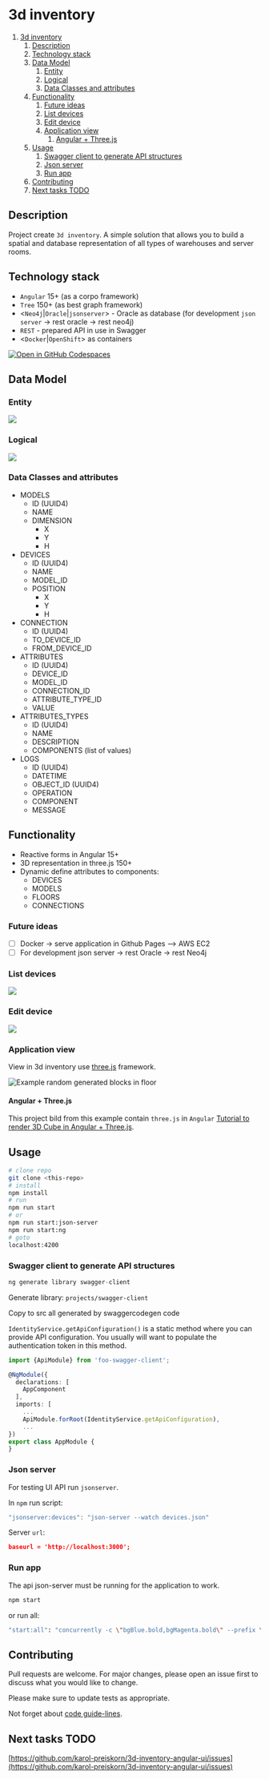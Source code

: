 # 3d inventory

1. [3d inventory](#3d-inventory)
   1. [Description](#description)
   2. [Technology stack](#technology-stack)
   3. [Data Model](#data-model)
      1. [Entity](#entity)
      2. [Logical](#logical)
      3. [Data Classes and attributes](#data-classes-and-attributes)
   4. [Functionality](#functionality)
      1. [Future ideas](#future-ideas)
      2. [List devices](#list-devices)
      3. [Edit device](#edit-device)
      4. [Application view](#application-view)
         1. [Angular + Three.js](#angular--threejs)
   5. [Usage](#usage)
      1. [Swagger client to generate API structures](#swagger-client-to-generate-api-structures)
      2. [Json server](#json-server)
      3. [Run app](#run-app)
   6. [Contributing](#contributing)
   7. [Next tasks TODO](#next-tasks-todo)

## Description

Project create `3d inventory`. A simple solution that allows you to build a spatial and database representation of all types of warehouses and server rooms.

## Technology stack

- `Angular` 15+ (as a corpo framework)
- `Tree` 150+ (as best graph framework)
- <`Neo4j`|`Oracle`|`jsonserver`> - Oracle as database (for development `json server` -> rest oracle -> rest neo4j)
- `REST` - prepared API in use in Swagger
- <`Docker`|`OpenShift`> as containers

[![Open in GitHub Codespaces](https://github.com/codespaces/badge.svg)](https://github.com/codespaces/new?hide_repo_select=true&ref=main&repo=0000000&machine=premiumLinux&devcontainer_path=.devcontainer%2Fdevcontainer.json&location=WestUs2)

## Data Model

### Entity

![](src/assets/img/Screenshot%20from%202023-05-20%2016-54-30.png)

### Logical

![](src/assets/img/Screenshot%20from%202023-05-20%2017-20-39.png)

### Data Classes and attributes

- MODELS
  - ID (UUID4)
  - NAME
  - DIMENSION
    - X
    - Y
    - H
- DEVICES
  - ID (UUID4)
  - NAME
  - MODEL_ID
  - POSITION
    - X
    - Y
    - H
- CONNECTION
  - ID (UUID4)
  - TO_DEVICE_ID
  - FROM_DEVICE_ID
- ATTRIBUTES
  - ID (UUID4)
  - DEVICE_ID
  - MODEL_ID
  - CONNECTION_ID
  - ATTRIBUTE_TYPE_ID
  - VALUE
- ATTRIBUTES_TYPES
  - ID (UUID4)
  - NAME
  - DESCRIPTION
  - COMPONENTS (list of values)
- LOGS
  - ID (UUID4)
  - DATETIME
  - OBJECT_ID (UUID4)
  - OPERATION
  - COMPONENT
  - MESSAGE

## Functionality

- Reactive forms in Angular 15+
- 3D representation in three.js 150+
- Dynamic define attributes to components:
  - DEVICES
  - MODELS
  - FLOORS
  - CONNECTIONS

### Future ideas

- [ ] Docker -> serve application in Github Pages --> AWS EC2
- [ ] For development json server -> rest Oracle -> rest Neo4j

### List devices

![](src/assets/img/Screenshot%202023-04-11%20at%2007-51-03%203d%20inventory.png)

### Edit device

![](src/assets/img/Screenshot%202023-04-11%20at%2007-50-36%203d%20inventory.png)

### Application view

View in 3d inventory use [three.js](https://threejs.org/) framework.

![Example random generated blocks in floor](src/assets/img/Screenshot%20from%202023-05-01%2008-29-25.png)

#### Angular + Three.js

This project bild from this example contain `three.js` in `Angular` [Tutorial to render 3D Cube in Angular + Three.js](https://srivastavaanurag79.medium.com/hello-cube-your-first-three-js-scene-in-angular-176c44b9c6c0).

## Usage

```bash
# clone repo
git clone <this-repo>
# install
npm install
# run
npm run start
# or
npm run start:json-server
npm run start:ng
# goto
localhost:4200
```

### Swagger client to generate API structures

```js
ng generate library swagger-client
```

Generate library: `projects/swagger-client`

Copy to src all generated by swaggercodegen code

`IdentityService.getApiConfiguration()` is a static method where you can provide API configuration. You usually will want to populate the authentication token in this method.

```ts
import {ApiModule} from 'foo-swagger-client';

@NgModule({
  declarations: [
    AppComponent
  ],
  imports: [
    ...
    ApiModule.forRoot(IdentityService.getApiConfiguration),
    ...
})
export class AppModule {
}
```

### Json server

For testing UI API run `jsonserver`.

In `npm` run script:

```js
"jsonserver:devices": "json-server --watch devices.json"
```

Server `url`:

```json
baseurl = 'http://localhost:3000';
```

### Run app

The api json-server must be running for the application to work.

```bash
npm start
```

or run all:

```bash
"start:all": "concurrently -c \"bgBlue.bold,bgMagenta.bold\" --prefix \"{time}-{pid}\"  \"npm:start:ng\" \"npm:start:json-server\" --kill-others",
```

## Contributing

Pull requests are welcome. For major changes, please open an issue first to discuss what you would like to change.

Please make sure to update tests as appropriate.

Not forget about [code guide-lines](https://github.com/Microsoft/TypeScript/wiki/Coding-guidelines).

## Next tasks TODO

[https://github.com/karol-preiskorn/3d-inventory-angular-ui/issues](https://github.com/karol-preiskorn/3d-inventory-angular-ui/issues)
